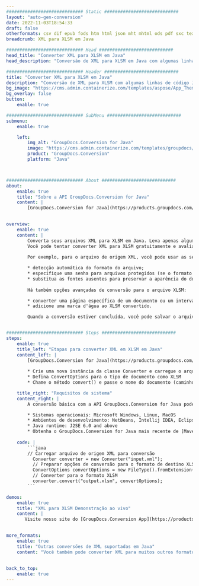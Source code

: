 ```yaml
---
############################# Static ############################
layout: "auto-gen-conversion"
date: 2022-11-03T18:54:33
draft: false
otherformats: csv dif epub fods htm html json mht mhtml ods pdf sxc tex tsv xlam xls xlsb xlsm xlsx xlt xltm xltx xml xps
breadcrumb: XML para XLSM em Java

############################# Head ############################
head_title: "Converter XML para XLSM em Java"
head_description: "Conversão de XML para XLSM em Java com algumas linhas de código. Converta mais de 160 formatos de arquivo usando a API de conversão de documentos do GroupDocs para Java"

############################# Header ############################
title: "Converter XML para XLSM em Java"
description: "Conversão de XML para XLSM com algumas linhas de código Java"
bg_image: "https://cms.admin.containerize.com/templates/aspose/App_Themes/V3/images/bg/header1.png"
bg_overlay: false
button:
    enable: true

############################# SubMenu ############################
submenu:
    enable: true

    left:
        img_alt: "GroupDocs.Conversion for Java"
        image: "https://cms.admin.containerize.com/templates/groupdocs/images/product-logos/90x90-noborder/groupdocs-conversion-java.png"
        product: "GroupDocs.Conversion"
        platform: "Java"



############################# About ############################
about:
    enable: true
    title: "Sobre a API GroupDocs.Conversion for Java"
    content: |
        [GroupDocs.Conversion for Java](https://products.groupdocs.com/conversion/java/) é uma API avançada de conversão de formato de arquivo para conversão entre formatos populares de imagem e documento, como Microsoft Office, OpenDocument, PDF, HTML, e-mail, CAD. e muito mais com apenas algumas linhas de código. A API nativa detecta automaticamente os formatos dos documentos originais e oferece muitas opções para personalizar os documentos convertidos. Juntamente com a função de extrair informações de um documento, ele também suporta o armazenamento em cache dos resultados da conversão para o disco local por padrão. No entanto, qualquer tipo de armazenamento em cache pode ser suportado pela implementação das interfaces apropriadas - Amazon S3, Dropbox, Google Drive, Windows Azure, Reddis ou quaisquer outras.
    

overview:
    enable: true
    content: |
        Converta seus arquivos XML para XLSM em Java. Leva apenas algumas linhas de código Java em qualquer plataforma de sua escolha, como Windows, Linux, macOS.
        Você pode tentar converter XML para XLSM gratuitamente e avaliar a qualidade dos resultados da conversão. Junto com scripts de conversão de arquivo simples, você pode tentar opções mais sofisticadas para carregar o arquivo de origem XML e armazenar a saída XLSM. 
        
        Por exemplo, para o arquivo de origem XML, você pode usar as seguintes opções de carregamento:

        * detecção automática do formato do arquivo;
        * especifique uma senha para arquivos protegidos (se o formato de arquivo for compatível);
        * substitua as fontes ausentes para preservar a aparência do documento.
        
        Há também opções avançadas de conversão para o arquivo XLSM:

        * converter uma página específica de um documento ou um intervalo de páginas;
        * adicione uma marca d'água ao XLSM convertido.

        Quando a conversão estiver concluída, você pode salvar o arquivo XLSM no caminho do arquivo local ou em qualquer armazenamento de terceiros, como FTP, Amazon S3, Google Drive, Dropbox etc. Observe - para converter XML para XLSM, você não precisa instalar nenhum software adicional, como MS Office, Open Office, Adobe Acrobat Reader etc.


############################# Steps ############################
steps:
    enable: true
    title_left: "Etapas para converter XML em XLSM em Java"
    content_left: |
        [GroupDocs.Conversion for Java](https://products.groupdocs.com/conversion/java/) permite que os desenvolvedores convertam facilmente o arquivo XML para XLSM com algumas linhas de código.
        
        * Crie uma nova instância da classe Converter e carregue o arquivo XML com o caminho completo
        * Defina ConvertOptions para o tipo de documento como XLSM
        * Chame o método convert() e passe o nome do documento (caminho completo) e formato (XLSM) como parâmetro

    title_right: "Requisitos de sistema"
    content_right: |
        A conversão básica com a API GroupDocs.Conversion for Java pode ser feita com apenas algumas linhas de código. Nossas APIs são suportadas em todas as principais plataformas e sistemas operacionais. Antes de executar o código abaixo, certifique-se de ter os seguintes pré-requisitos instalados em seu sistema.

        * Sistemas operacionais: Microsoft Windows, Linux, MacOS
        * Ambientes de desenvolvimento: NetBeans, Intellij IDEA, Eclipse, etc.
        * Java runtime: J2SE 6.0 and above
        * Obtenha o GroupDocs.Conversion for Java mais recente de [Maven](https://repository.groupdocs.com/webapp/#/artifacts/browse/tree/General/repo/com/groupdocs/groupdocs-conversion)
         
    code: |
        ```java    
        // Carregar arquivo de origem XML para conversão
          Converter converter = new Converter("input.xml");
          // Preparar opções de conversão para o formato de destino XLSM
          ConvertOptions convertOptions = new FileType().fromExtension("xlsm").getConvertOptions();
          // Converter para o formato XLSM
          converter.convert("output.xlsm", convertOptions);
        ```

demos:
    enable: true
    title: "XML para XLSM Demonstração ao vivo"
    content: |
       Visite nosso site do [GroupDocs.Conversion App](https://products.groupdocs.app/conversion/family) e experimente a conversão de XML para XLSM agora. A demonstração gratuita tem os seguintes benefícios
          

more_formats:
    enable: true
    title: "Outras conversões de XML suportadas em Java"
    content: "Você também pode converter XML para muitos outros formatos de arquivo. Por favor, veja a lista abaixo."
       
       
back_to_top:
    enable: true
---
```

